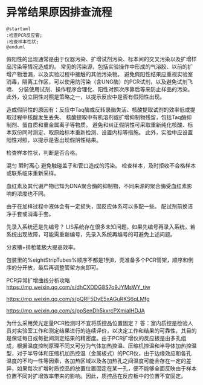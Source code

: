 # 异常结果原因排查流程

```plantuml
@startuml
:检查PCR反应管;
:检查样本性状;
@enduml
```

假阳性的出现通常是由于仪器污染、扩增试剂污染、标本间的交叉污染以及扩增样品污染等情况造成的。
常见的污染源，包括实验操作中形成的气溶胶、以前的扩增产物泄漏，以及实验过程中接触的其他污染物。
避免假阳性结果应重视实验室消毒，隔离工作区，可以使用防污染（含UNG酶）的PCR试剂，以及避免试剂飞喷、
分装使用试剂、操作程序合理化、阳性对照次序靠后等来防止样品的污染。
此外，设立阴性对照是策略之一，以提示反应中是否有假阳性出现。

造成假阴性的原因有：反应中Taq酶或反转录酶失活、核酸提取试剂的效率低或提取过程中核酸发生丢失、
核酸提取中有机溶剂或扩增抑制物残留，包括Taq酶抑制剂、蛋白质和重金属离子等物质。
避免和纠正假阴性可采取重新纯化核酸、标本双份同时测定、取原始标本重新检测、设置内标等措施。
此外，实验中应设置阳性对照，以提示是否出现假阴性结果。

检查样本性状，判断是否合格。


混匀
瞬时离心
避免触碰盖子和管口造成的污染。
检查样本，及时拒收不合格样本或联系临床重新采样。

血红素及其代谢产物已知为DNA聚合酶的抑制物，不同来源的聚合酶受血红素影响的浓度也不同。


由于在加样过程中液体会有一定损失，固反应体系可以多配一些。
配试剂前换洁净手套或消毒手套。

先录入系统还是先编号？
LIS系统存在很多未知问题，如果先编号再录入系统，若系统出现故障，可能需重新编号，先录入系统再编号的可避免上述问题。

分液槽+排枪能极大提高效率。

包装里的%eightStripTubes%顺序不都是1到8，壳准备多个PCR管架，顺序和倒序的分开放，最后再调整管架方向即可。

PCR异常扩增曲线分析攻略
[https://mp.weixin.qq.com/s/dhCXDDG8S7o9JYMsWY_tiw
](https://mp.weixin.qq.com/s/pQRF5DvE5xAGuRKS6qLMfg)

[https://mp.weixin.qq.com/s/pQRF5DvE5xAGuRKS6qLMfg
](https://mp.weixin.qq.com/s/pQRF5DvE5xAGuRKS6qLMfg)

[https://mp.weixin.qq.com/s/ppSenDh5kxrcPXmialHDJA
](https://mp.weixin.qq.com/s/pQRF5DvE5xAGuRKS6qLMfg)

为什么采用荧光定量PCR检测时不宜将质控品位置固定？
答：室内质控是检验人员对实验室工作和测定结果进行的连续评价，以决定工作和结果的可靠性，其目的是保证每日或每批间测定结果的精密度。由于PCR扩增仪的反应板是由多孔组成，根据温度控制原理不同又可分为气体加热控温、压缩机控温和半导体加热控温型，对于半导体和压缩机加热控温（金属板式）的PCR仪，由于边缘效应和各孔温度的不均一性等因素，各加热区域以及各加热孔之间温度可能会存在一定的差异，如果每次扩增时质控品的放置位置固定在某一孔，便不能够全面反映由于样本位置不同对扩增效率带来的影响。因此，质控品在反应板中的位置不宜固定。